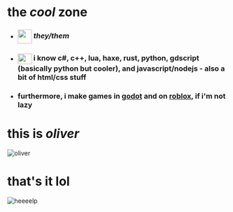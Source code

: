 # the *cool* zone

- ### <img src="https://user-images.githubusercontent.com/98495978/218822414-9442d83e-6b71-4379-a3ee-9ea2b6814075.png" align="center" width="32" height="32"> *they/them*
- ### <img src="https://user-images.githubusercontent.com/98495978/218823284-c87c9a2f-ac1f-4732-9b52-934e46adcfe8.png" align="center" width="32" height="24"> i know c#, c++, lua, haxe, rust, python, gdscript (basically python but cooler), and javascript/nodejs - also a bit of html/css stuff
- ### furthermore, i make games in [godot](https://godotengine.org/) and on [roblox](https://www.roblox.com/users/3249138008/profile), if i'm not lazy

# this is *oliver*
![oliver](https://user-images.githubusercontent.com/98495978/218823670-366d6f3b-44a2-4951-b2af-f51ae551b8b4.png)

# that's it lol
![heeeelp](https://github.com/Paracosm-Daemon/Paracosm-Daemon/assets/98495978/1a45fd97-a2d4-41cf-8535-93e3da35e3d1)
